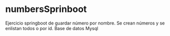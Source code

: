# numbersSprinboot
Ejercicio springboot de guardar número por nombre. Se crean números y se enlistan todos o por id. Base de datos Mysql
